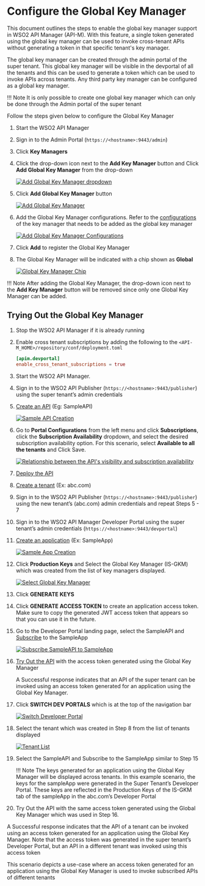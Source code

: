 # Configure the Global Key Manager

This document outlines the steps to enable the global key manager support in WSO2 API Manager (API-M). With this feature, a single token generated using the global key manager can be used to invoke cross-tenant APIs without generating a token in that specific tenant's key manager.

The global key manager can be created through the admin portal of the super tenant. This global key manager will be visible in the devportal of all the tenants and this can be used to generate a token which can be used to invoke APIs across tenants. Any third party key manager can be configured as a global key manager.

!!! Note
      It is only possible to create one global key manager which can only be done through the Admin portal of the super tenant

Follow the steps given below to configure the Global Key Manager

1. Start the WSO2 API Manager

2. Sign in to the Admin Portal (`https://<hostname>:9443/admin`)

3. Click **Key Managers**

4. Click the drop-down icon next to the **Add Key Manager** button and Click **Add Global Key Manager** from the drop-down

    [![Add Global Key Manager dropdown]({{base_path}}/assets/img/administer/global-keymanager/add-global-key-manager-dropdown.png)]({{base_path}}/assets/img/administer/global-keymanager/add-global-key-manager-dropdown.png)

5. Click **Add Global Key Manager** button

    [![Add Global Key Manager]({{base_path}}/assets/img/administer/global-keymanager/add-global-key-manager.png)]({{base_path}}/assets/img/administer/global-keymanager/add-global-key-manager.png)

6. Add the Global Key Manager configurations. Refer to the [configurations]({{base_path}}/administer/key-managers/overview/#configuring-key-managers-with-wso2-api-m/) of the key manager that needs to be added as the global key manager

    [![Add Global Key Manager Configurations]({{base_path}}/assets/img/administer/global-keymanager/add-global-key-manager-configurations.png)]({{base_path}}/assets/img/administer/global-keymanager/add-global-key-manager-configurations.png)

7. Click **Add** to register the Global Key Manager

8. The Global Key Manager will be indicated with a chip shown as **Global**

    [![Global Key Manager Chip]({{base_path}}/assets/img/administer/global-keymanager/global-key-manager-chip.png)]({{base_path}}/assets/img/administer/global-keymanager/global-key-manager-chip.png)

!!! Note
      After adding the Global Key Manager, the drop-down icon next to the **Add Key Manager** button will be removed since only one Global Key Manager can be added.

## Trying Out the Global Key Manager

1. Stop the WSO2 API Manager if it is already running

2. Enable cross tenant subscriptions by adding the following to the `<API-M_HOME>/repository/conf/deployment.toml`

    ``` toml 
    [apim.devportal]  
    enable_cross_tenant_subscriptions = true
    ```

3. Start the WSO2 API Manager.

4. Sign in to the WSO2 API Publisher (`https://<hostname>:9443/publisher`) using the super tenant’s admin credentials

5. [Create an API]({{base_path}}/design/create-api/create-rest-api/create-a-rest-api/) (Eg: SampleAPI)

    [![Sample API Creation]({{base_path}}/assets/img/administer/global-keymanager/sample-api-creation.png)]({{base_path}}/assets/img/administer/global-keymanager/sample-api-creation.png)

6. Go to **Portal Configurations** from the left menu and click **Subscriptions**, click the **Subscription Availability** dropdown, and select the desired subscription availability option. For this scenario, select **Available to all the tenants** and Click Save.

    [![Relationship between the API's visibility and subscription availability]({{base_path}}/assets/img/learn/api-subscription-availability.png)]({{base_path}}/assets/img/learn/api-subscription-availability.png)

7. [Deploy the API]({{base_path}}/deploy-and-publish/deploy-on-gateway/deploy-api/deploy-an-api/)

8. [Create a tenant]({{base_path}}/administer/multitenancy/managing-tenants/) (Ex: abc.com)

9. Sign in to the WSO2 API Publisher (`https://<hostname>:9443/publisher`) using the new tenant’s (abc.com) admin credentials and repeat Steps 5 - 7

10. Sign in to the WSO2 API Manager Developer Portal using the super tenant’s admin credentials (`https://<hostname>:9443/devportal`)

11. [Create an application]({{base_path}}/consume/manage-application/create-application/) (Ex: SampleApp)

    [![Sample App Creation]({{base_path}}/assets/img/administer/global-keymanager/sample-app-creation.png)]({{base_path}}/assets/img/administer/global-keymanager/sample-app-creation.png)

12. Click **Production Keys** and Select the Global Key Manager (IS-GKM) which was created from the list of key managers displayed.

    [![Select Global Key Manager]({{base_path}}/assets/img/administer/global-keymanager/select-global-key-manager.png)]({{base_path}}/assets/img/administer/global-keymanager/select-global-key-manager.png)

13. Click **GENERATE KEYS**

14. Click **GENERATE ACCESS TOKEN** to create an application access token. Make sure to copy the generated JWT access token that appears so that you can use it in the future.

15. Go to the Developer Portal landing page, select the SampleAPI and [Subscribe]({{base_path}}/consume/manage-subscription/subscribe-to-an-api/#subscribe-to-an-existing-application) to the SampleApp

    [![Subscribe SampleAPI to SampleApp]({{base_path}}/assets/img/administer/global-keymanager/subscribe-sample-api-to-sample-app.png)]({{base_path}}/assets/img/administer/global-keymanager/subscribe-sample-api-to-sample-app.png)

16. [Try Out the API]({{base_path}}/consume/invoke-apis/invoke-apis-using-tools/invoke-an-api-using-the-integrated-api-console/) with the access token generated using the Global Key Manager

    A Successful response indicates that an API of the super tenant can be invoked using an access token generated for an application using the Global Key Manager.

17. Click **SWITCH DEV PORTALS** which is at the top of the navigation bar

    [![Switch Developer Portal]({{base_path}}/assets/img/administer/global-keymanager/switch-dev-portal.png)]({{base_path}}/assets/img/administer/global-keymanager/switch-dev-portal.png)

18. Select the tenant which was created in Step 8 from the list of tenants displayed

    [![Tenant List]({{base_path}}/assets/img/administer/global-keymanager/tenant-list.png)]({{base_path}}/assets/img/administer/global-keymanager/tenant-list.png)

19. Select the SampleAPI and Subscribe to the SampleApp similar to Step 15

    !!! Note
        The keys generated for an application using the Global Key Manager will be displayed across tenants. In this example scenario, the keys for the sampleApp were generated in the Super Tenant’s Developer Portal. These keys are reflected in the Production Keys of the IS-GKM tab of the sampleApp in the abc.com’s Developer Portal

20. Try Out the API with the same access token generated using the Global Key Manager which was used in Step 16.

A Successful response indicates that the API of a tenant can be invoked using an access token generated for an application using the Global Key Manager. Note that the access token was generated in the super tenant’s Developer Portal, but an API in a different tenant was invoked using this access token

This scenario depicts a use-case where an access token generated for an application using the Global Key Manager is used to invoke subscribed APIs of different tenants
